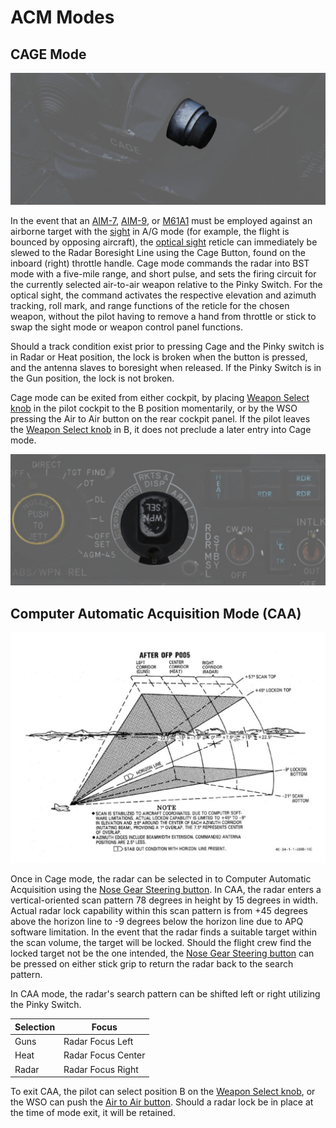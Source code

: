 # ACM Modes

## CAGE Mode

![pilot_cage_button](../../img/pilot_cage_button.jpg)

In the event that
an [AIM-7](../../stores/air_to_air/aim_7.md), [AIM-9](../../stores/air_to_air/aim_9.md),
or [M61A1](../../stores/guns.md) must be employed
against an airborne target with
the [sight](../../cockpit/pilot/dscg_controls.md#sight-mode-knob)
in A/G mode (for example, the flight is bounced by
opposing aircraft),
the [optical sight](../../cockpit/pilot/dscg_controls.md#sight-mode-knob)
reticle can immediately be slewed to the
Radar Boresight Line using the Cage Button, found on the inboard (right)
throttle handle. Cage mode commands the radar into BST mode with a five-mile
range, and short pulse, and sets the firing circuit for the currently selected
air-to-air weapon relative to the Pinky Switch. For the optical sight, the command activates the
respective elevation and azimuth tracking, roll mark, and range functions of the reticle for the
chosen weapon, without the pilot having to remove a hand from throttle or stick to swap the sight
mode or weapon control panel functions.

Should a track condition exist prior to pressing Cage and the Pinky switch is in
Radar or Heat position, the lock is broken when the button is pressed, and the
antenna slaves to boresight when released. If the Pinky Switch is in the Gun
position, the lock is not broken.

Cage mode can be exited from either cockpit, by
placing [Weapon Select knob](../../cockpit/pilot/weapon_management.md#weapon-selector-knob)
in the pilot cockpit to the B position momentarily, or by the WSO pressing the Air
to Air button on the rear cockpit panel. If the pilot leaves
the [Weapon Select knob](../../cockpit/pilot/weapon_management.md#weapon-selector-knob)
in B, it does not preclude a later entry into Cage mode.

![pilot_weapon_selector_knob](../../img/pilot_weapon_selector_b_pos.jpg)

## Computer Automatic Acquisition Mode (CAA)

![CAA](../../img/CAA.jpg)

Once in Cage mode, the radar can be selected in to Computer Automatic
Acquisition using
the [Nose Gear Steering button](../../systems/flight_controls_gear/gear_ground_handling.md#nose-gear-steering).
In CAA, the radar enters a
vertical-oriented scan pattern 78 degrees in height by 15 degrees in width. Actual
radar lock capability within this scan pattern is from +45 degrees above the
horizon line to -9 degrees below the horizon line due to APQ software
limitation. In the event that the radar finds a suitable target within the scan
volume, the target will be locked. Should the flight crew find the locked target
not be the one intended,
the [Nose Gear Steering button](../../systems/flight_controls_gear/gear_ground_handling.md#nose-gear-steering)
can be pressed on either
stick grip to return the radar back to the search pattern.

In CAA mode, the radar's search pattern can be shifted left or right utilizing
the Pinky Switch. 

| Selection | Focus              |
|-----------|--------------------|
| Guns      | Radar Focus Left   |
| Heat      | Radar Focus Center |
| Radar     | Radar Focus Right  |

To exit CAA, the pilot can select position B on
the [Weapon Select knob](../../cockpit/pilot/weapon_management.md#weapon-selector-knob),
or the WSO can push
the [Air to Air button](../../cockpit/wso/left_sub_panel.md#air-to-air-light).
Should a radar lock be in place at the time
of mode exit, it will be retained.

